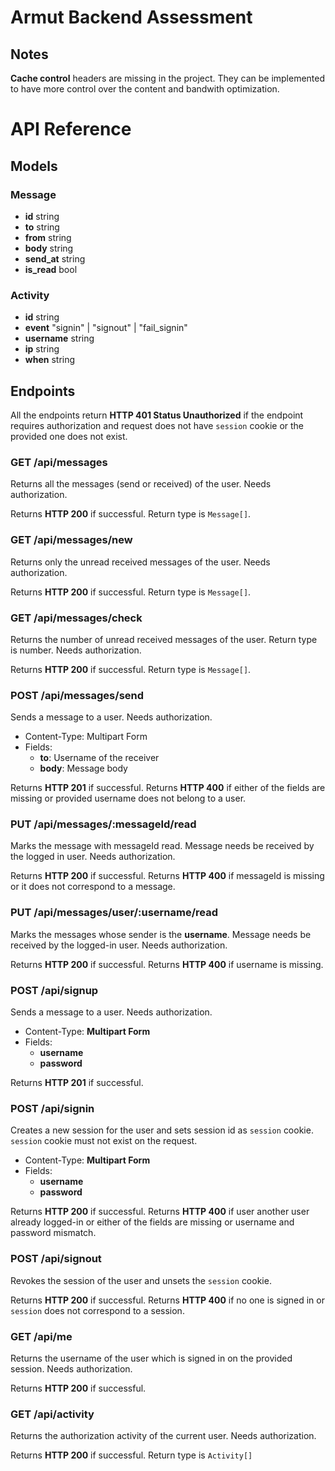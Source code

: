 # Armut Backend Assessment

## Notes

**Cache control** headers are missing in the project. They can be implemented to have more control over the content and bandwith optimization.

# API Reference

## Models

### Message
- **id** string
- **to** string
- **from** string
- **body** string
- **send_at** string
- **is_read** bool

### Activity
- **id** string
- **event** "signin" | "signout" | "fail_signin"
- **username** string
- **ip** string
- **when** string

## Endpoints

All the endpoints return **HTTP 401 Status Unauthorized** if the endpoint requires authorization and request does not have `session` cookie or the provided one does not exist.

### GET /api/messages
Returns all the messages (send or received) of the user. Needs authorization.
  
Returns **HTTP 200** if successful. Return type is `Message[]`.

### GET /api/messages/new
Returns only the unread received messages of the user. Needs authorization. 

Returns **HTTP 200** if successful. Return type is `Message[]`.

### GET /api/messages/check
Returns the number of unread received messages of the user. Return type is number. Needs authorization.

Returns **HTTP 200** if successful. Return type is `Message[]`.

### POST /api/messages/send
Sends a message to a user. Needs authorization.

- Content-Type: Multipart Form
- Fields:
  - **to**: Username of the receiver
  - **body**: Message body
  
Returns **HTTP 201** if successful. Returns **HTTP 400** if either of the fields are missing or provided username does not belong to a user.
  
### PUT /api/messages/:messageId/read
Marks the message with messageId read. Message needs be received by the logged in user. Needs authorization.

Returns **HTTP 200** if successful. Returns **HTTP 400** if messageId is missing or it does not correspond to a message.

### PUT /api/messages/user/:username/read
Marks the messages whose sender is the **username**. Message needs be received by the logged-in user. Needs authorization.

Returns **HTTP 200** if successful. Returns **HTTP 400** if username is missing.

### POST /api/signup
Sends a message to a user. Needs authorization.

- Content-Type: **Multipart Form**
- Fields:
    - **username**
    - **password**

Returns **HTTP 201** if successful.

### POST /api/signin
Creates a new session for the user and sets session id as `session` cookie. `session` cookie must not exist on the request.
  
- Content-Type: **Multipart Form**
- Fields:
    - **username**
    - **password**

Returns **HTTP 200** if successful. Returns **HTTP 400** if user another user already logged-in or either of the fields are missing or username and password mismatch.

### POST /api/signout
Revokes the session of the user and unsets the `session` cookie.

Returns **HTTP 200** if successful. Returns **HTTP 400** if no one is signed in or `session` does not correspond to a session.

### GET /api/me
Returns the username of the user which is signed in on the provided session. Needs authorization.

Returns **HTTP 200** if successful.

### GET /api/activity
Returns the authorization activity of the current user. Needs authorization.

Returns **HTTP 200** if successful. Return type is `Activity[]`
